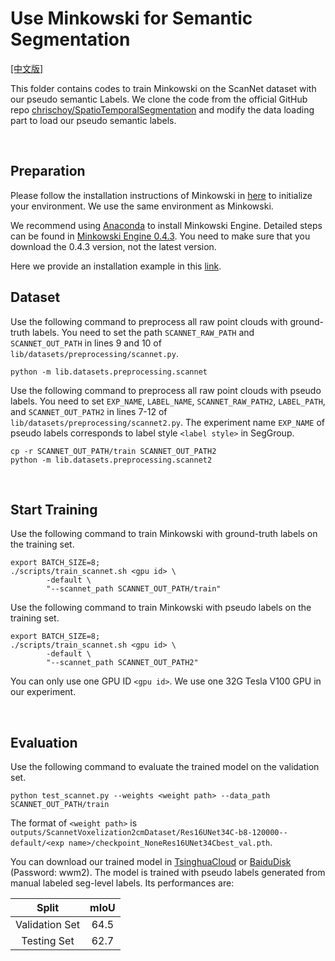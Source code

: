 # Use Minkowski for Semantic Segmentation

[[中文版]](README_zh.md)

This folder contains codes to train Minkowski on the ScanNet dataset with our pseudo semantic Labels. We clone the code from the official GitHub repo [chrischoy/SpatioTemporalSegmentation](https://github.com/chrischoy/SpatioTemporalSegmentation) and modify the data loading part to load our pseudo semantic labels. 

&nbsp;

## Preparation

Please follow the installation instructions of Minkowski in [here](https://github.com/chrischoy/SpatioTemporalSegmentation#installation) to initialize your environment. We use the same environment as Minkowski. 

We recommend using [Anaconda](https://www.anaconda.com/) to install Minkowski Engine. Detailed steps can be found in [Minkowski Engine 0.4.3](https://github.com/NVIDIA/MinkowskiEngine/tree/v0.4.3#anaconda). You need to make sure that you download the 0.4.3 version, not the latest version.

Here we provide an installation example in this [link](INSTALL.md).

## Dataset

Use the following command to preprocess all raw point clouds with ground-truth labels. You need to set the path `SCANNET_RAW_PATH` and `SCANNET_OUT_PATH` in lines 9 and 10 of `lib/datasets/preprocessing/scannet.py`.

```
python -m lib.datasets.preprocessing.scannet
```

Use the following command to preprocess all raw point clouds with pseudo labels. You need to set `EXP_NAME`, `LABEL_NAME`, `SCANNET_RAW_PATH2`, `LABEL_PATH`, and `SCANNET_OUT_PATH2` in lines 7-12 of `lib/datasets/preprocessing/scannet2.py`. The experiment name `EXP_NAME` of pseudo labels corresponds to label style `<label style>` in SegGroup.

```
cp -r SCANNET_OUT_PATH/train SCANNET_OUT_PATH2
python -m lib.datasets.preprocessing.scannet2
```

&nbsp;

## Start Training

Use the following command to train Minkowski with ground-truth labels on the training set. 

```
export BATCH_SIZE=8;
./scripts/train_scannet.sh <gpu id> \
        -default \
        "--scannet_path SCANNET_OUT_PATH/train"
```

Use the following command to train Minkowski with pseudo labels on the training set. 

```
export BATCH_SIZE=8;
./scripts/train_scannet.sh <gpu id> \
        -default \
        "--scannet_path SCANNET_OUT_PATH2"
```

You can only use one GPU ID `<gpu id>`. We use one 32G Tesla V100 GPU in our experiment.

&nbsp;

## Evaluation

Use the following command to evaluate the trained model on the validation set. 

```
python test_scannet.py --weights <weight path> --data_path SCANNET_OUT_PATH/train
```

The format of `<weight path>` is `outputs/ScannetVoxelization2cmDataset/Res16UNet34C-b8-120000--default/<exp name>/checkpoint_NoneRes16UNet34Cbest_val.pth`.

You can download our trained model in [TsinghuaCloud](https://cloud.tsinghua.edu.cn/f/97b1f26fcc8140b3802a/) or [BaiduDisk](https://pan.baidu.com/s/18yCP5-hvheg0YfZBZ8lU_g) (Password: wwm2). The model is trained with pseudo labels generated from manual labeled seg-level labels. Its performances are:

| Split | mIoU |
| :---: | :---: | 
| Validation Set | 64.5 | 
| Testing Set | 62.7 | 
